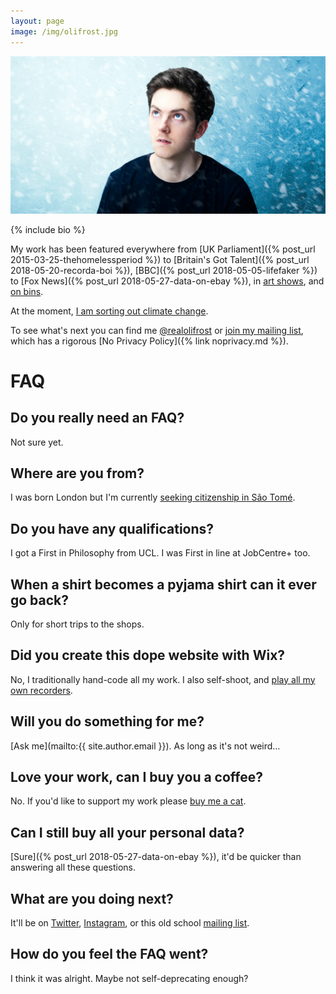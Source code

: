 ```yaml
---
layout: page
image: /img/olifrost.jpg
---
```

![Oli Frost](/img/olifrost.jpg)

{% include bio %}

My work has been featured everywhere from [UK Parliament]({% post_url 2015-03-25-thehomelessperiod %}) to [Britain's Got Talent]({% post_url 2018-05-20-recorda-boi %}), [BBC]({% post_url 2018-05-05-lifefaker %}) to [Fox News]({% post_url 2018-05-27-data-on-ebay %}), in [art shows](/refer), and [on bins](/little-tips).

At the moment, [I am sorting out climate change](/refrost).

To see what's next you can find me [@realolifrost](/s) or [join my mailing list](#footer), which has a rigorous [No Privacy Policy]({% link noprivacy.md %}).

# FAQ

## Do you really need an FAQ?
Not sure yet.

## Where are you from?
I was born London but I'm currently [seeking citizenship in São Tomé](/blog/sao-tome-citizen/).

## Do you have any qualifications?
I got a First in Philosophy from UCL. I was First in line at JobCentre+ too.

## When a shirt becomes a pyjama shirt can it ever go back?
Only for short trips to the shops.

## Did you create this dope website with Wix?
No, I traditionally hand-code all my work. I also self-shoot, and [play all my own recorders](/recorda-boi).

## Will you do something for me?
[Ask me](mailto:{{ site.author.email }}). As long as it's not weird…

## Love your work, can I buy you a coffee?
No. If you'd like to support my work please [buy me a cat](/buymeacat).

## Can I still buy all your personal data?
[Sure]({% post_url 2018-05-27-data-on-ebay %}), it'd be quicker than answering all these questions.

## What are you doing next?
It'll be on <a href="https://twitter.com/{{ site.author.twitter }}">Twitter</a>, <a href="https://www.instagram.com/{{ site.author.instagram }}">Instagram</a>, or this old school <a href="mailto:{{ site.author.email }}?subject=I'd like to join the mailing list&">mailing list</a>.

## How do you feel the FAQ went?
I think it was alright. Maybe not self-deprecating enough?
